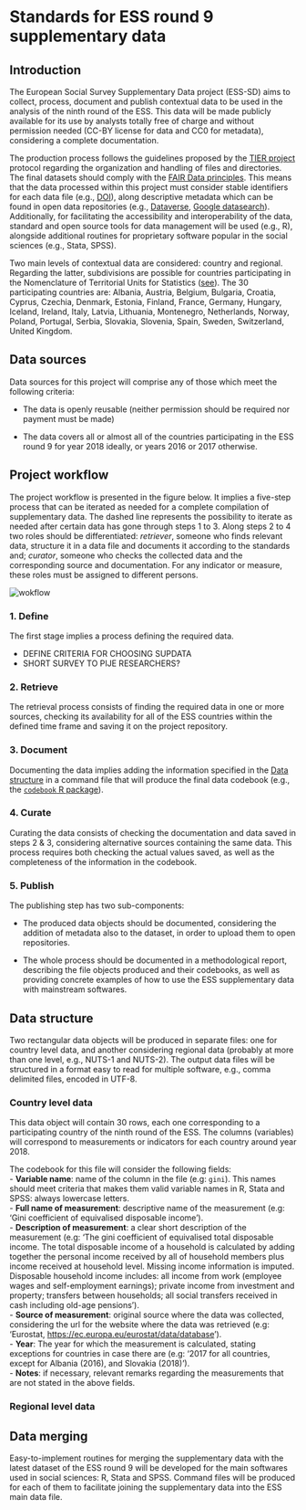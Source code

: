 Standards for ESS round 9 supplementary data
================

## Introduction

The European Social Survey Supplementary Data project (ESS-SD) aims to
collect, process, document and publish contextual data to be used in the
analysis of the ninth round of the ESS. This data will be made publicly
available for its use by analysts totally free of charge and without
permission needed (CC-BY license for data and CC0 for metadata),
considering a complete documentation.

The production process follows the guidelines proposed by the [TIER
project](https://www.projecttier.org/) protocol regarding the
organization and handling of files and directories. The final datasets
should comply with the [FAIR Data
principles](https://www.go-fair.org/fair-principles/). This means that
the data processed within this project must consider stable identifiers
for each data file (e.g., [DOI](https://www.doi.org/)), along
descriptive metadata which can be found in open data repositories (e.g.,
[Dataverse](https://dataverse.org/), [Google
datasearch](https://datasetsearch.research.google.com/)). Additionally,
for facilitating the accessibility and interoperability of the data,
standard and open source tools for data management will be used (e.g.,
R), alongside additional routines for proprietary software popular in
the social sciences (e.g., Stata, SPSS).

Two main levels of contextual data are considered: country and regional.
Regarding the latter, subdivisions are possible for countries
participating in the Nomenclature of Territorial Units for Statistics
([see](https://ec.europa.eu/eurostat/web/nuts/background)). The 30
participating countries are: Albania, Austria, Belgium, Bulgaria,
Croatia, Cyprus, Czechia, Denmark, Estonia, Finland, France, Germany,
Hungary, Iceland, Ireland, Italy, Latvia, Lithuania, Montenegro,
Netherlands, Norway, Poland, Portugal, Serbia, Slovakia, Slovenia,
Spain, Sweden, Switzerland, United Kingdom.

## Data sources

Data sources for this project will comprise any of those which meet the
following criteria:

  - The data is openly reusable (neither permission should be required
    nor payment must be made)

  - The data covers all or almost all of the countries participating in
    the ESS round 9 for year 2018 ideally, or years 2016 or 2017
    otherwise.

## Project workflow

The project workflow is presented in the figure below. It implies a
five-step process that can be iterated as needed for a complete
compilation of supplementary data. The dashed line represents the
possibility to iterate as needed after certain data has gone through
steps 1 to 3. Along steps 2 to 4 two roles should be differentiated:
*retriever*, someone who finds relevant data, structure it in a data
file and documents it according to the standards and; *curator*, someone
who checks the collected data and the corresponding source and
documentation. For any indicator or measure, these roles must be
assigned to different persons.

![wokflow](C:/Users/cristobal.moya/Documents/ess_sd/command-files/workflow.png)

### 1\. Define

The first stage implies a process defining the required data.

  - DEFINE CRITERIA FOR CHOOSING SUPDATA
  - SHORT SURVEY TO PIJE RESEARCHERS?

### 2\. Retrieve

The retrieval process consists of finding the required data in one or
more sources, checking its availability for all of the ESS countries
within the defined time frame and saving it on the project repository.

### 3\. Document

Documenting the data implies adding the information specified in the
[Data structure](#data-structure) in a command file that will produce
the final data codebook (e.g., the [`codebook` R
package](https://cran.r-project.org/web/packages/codebook/index.html)).

### 4\. Curate

Curating the data consists of checking the documentation and data saved
in steps 2 & 3, considering alternative sources containing the same
data. This process requires both checking the actual values saved, as
well as the completeness of the information in the codebook.

### 5\. Publish

The publishing step has two sub-components:

  - The produced data objects should be documented, considering the
    addition of metadata also to the dataset, in order to upload them to
    open repositories.

  - The whole process should be documented in a methodological report,
    describing the file objects produced and their codebooks, as well as
    providing concrete examples of how to use the ESS supplementary data
    with mainstream softwares.

## Data structure

Two rectangular data objects will be produced in separate files: one for
country level data, and another considering regional data (probably at
more than one level, e.g., NUTS-1 and NUTS-2). The output data files
will be structured in a format easy to read for multiple software, e.g.,
comma delimited files, encoded in UTF-8.

### Country level data

This data object will contain 30 rows, each one corresponding to a
participating country of the ninth round of the ESS. The columns
(variables) will correspond to measurements or indicators for each
country around year 2018.

The codebook for this file will consider the following fields:  
\- **Variable name**: name of the column in the file (e.g: `gini`). This
names should meet criteria that makes them valid variable names in R,
Stata and SPSS: always lowercase letters.  
\- **Full name of measurement**: descriptive name of the measurement
(e.g: ‘Gini coefficient of equivalised disposable income’).  
\- **Description of measurement**: a clear short description of the
measurement (e.g: ‘The gini coefficient of equivalised total disposable
income. The total disposable income of a household is calculated by
adding together the personal income received by all of household members
plus income received at household level. Missing income information is
imputed. Disposable household income includes: all income from work
(employee wages and self-employment earnings); private income from
investment and property; transfers between households; all social
transfers received in cash including old-age pensions’).  
\- **Source of measurement**: original source where the data was
collected, considering the url for the website where the data was
retrieved (e.g: ‘Eurostat,
<https://ec.europa.eu/eurostat/data/database>’).  
\- **Year**: The year for which the measurement is calculated, stating
exceptions for countries in case there are (e.g: ‘2017 for all
countries, except for Albania (2016), and Slovakia (2018)’).  
\- **Notes**: if necessary, relevant remarks regarding the measurements
that are not stated in the above fields.

### Regional level data

## Data merging

Easy-to-implement routines for merging the supplementary data with the
latest dataset of the ESS round 9 will be developed for the main
softwares used in social sciences: R, Stata and SPSS. Command files will
be produced for each of them to facilitate joining the supplementary
data into the ESS main data file.
